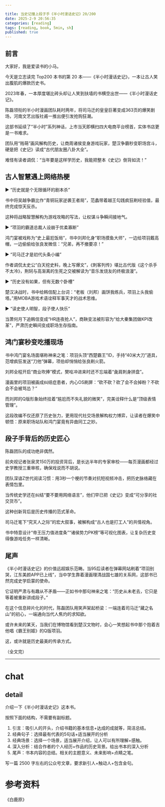 ```yaml
---

title: 当史记撞上段子手《半小时漫话史记》20/200
date: 2025-2-9 20:56:35 
categories: [reading]
tags: [reading, book, 5min, sh]
published: true
---
```


## 前言

大家好，我是爱读书的小马。

今天是立志读完 Top200 本书的第 20 本——《半小时漫话史记》，一本让古人笑出腹肌的爆款历史书。

2023年春，一本厚度堪比砖头却让人笑到扶墙的书横空出世——《半小时漫话史记》。

陈磊领衔的半小时漫画团队耗时两年，将司马迁的皇皇巨著变成363页的爆笑剧场，河南文艺出版社甫一推出便引发抢购狂潮。

这部书延续了“半小时”系列神话，上市当天即横扫四大电商平台榜首，实体书店更是一书难求。

团队用“贱萌”画风解构历史，让商周诸侯变身游戏玩家，楚汉争霸秒变职场宫斗，硬是把《史记》读成“古代朋友圈八卦大全”。

难怪有读者调侃：“当年要是这样学历史，我能把整本《史记》倒背如流！”  

## 古人智慧遇上网络热梗  

▶ “历史就是个无限循环的剧本杀”  

书中将吴越争霸比作“青铜玩家逆袭王者局”，范蠡带着越王勾践疯狂刷经验值，最终完成惊天反杀。

这种将战略智慧解构为游戏攻略的写法，让权谋斗争瞬间接地气。  

▶ “项羽的霸道总裁人设崩于优柔寡断”  

鸿门宴被戏称为“史上最尬饭局”，书中刘邦化身“职场摸鱼大师”，一边给项羽戴高帽，一边偷偷给张良发微信：“兄弟，再不撤要凉！”  

▶ “司马迁才是初代头条小编”  

作者调侃太史公“白天挖史料，晚上写爆文”，《刺客列传》堪比古代版《这个杀手不太冷》，荆轲与高渐离的生死之交被解读为“音乐发烧友的终极浪漫”。  

▶ “历史没有如果，但有无数个卧槽”  

楚汉决战时，书中给韩信配上台词：“老板（刘邦）画饼我练兵，项羽上头我偷塔。”用MOBA游戏术语诠释军事天才的战术思维。  

▶ “读史使人明智，段子使人快乐”  

当萧何月下追韩信变成“HR连夜抢人”，商鞅变法被形容为“给大秦集团做KPI改革”，严肃历史瞬间变成职场生存指南。  

## 鸿门宴秒变吃播现场

书中鸿门宴名场面堪称神来之笔：项羽头顶“西楚霸王”ID，手持“40米大刀”道具，范增疯狂发送“刀他”弹幕，项伯却悄悄给张良刷火箭。

刘邦全程开启“商业吹捧”模式，樊哙冲进来时还不忘端着“彘肩刺身拼盘”。

漫画里的项羽被画成纠结症患者，内心OS刷屏：“砍不砍？砍了会不会掉粉？不砍会不会被骂怂？”

而刘邦的Q版形象始终挂着“尴尬而不失礼貌的微笑”，完美诠释什么是“顶级表情管理”。

这段改编不仅还原了历史张力，更用现代社交场景解构权力博弈，让读者在爆笑中顿悟：原来职场站队和鸿门宴竟有异曲同工之妙。  

## 段子手背后的历史匠心  

陈磊团队的成功绝非偶然。

前央视记者张泉灵150万的投资背后，是长达半年的专家审校——每页漫画都经过史学教授三重审核，确保戏说而不胡说。

团队深谙Z世代阅读习惯：用3秒一个梗的节奏对抗短视频冲击，把历史脉络藏在表情包里。

当传统史学还在纠结“要不要用网络语言”，他们早已把《史记》变成“可分享的社交货币”。  

这种创新背后是历史传播的范式革命。

司马迁笔下“究天人之际”的宏大叙事，被解构成“古人也是打工人”的共情视角。

书中特意设计“帝王压力值进度条”“诸侯势力PK榜”等可视化图表，让复杂历史变得像游戏任务一样清晰。

## 尾声 

《半小时漫话史记》的价值远超娱乐范畴。当95后读者在弹幕网站刷着“项羽别哭，江东美颜APP已上线”，当中学生靠着漫画理清战国七雄的关系网，这部书已然完成史学启蒙的使命。

它证明严肃与有趣从不矛盾——正如书中那句神来之笔：“历史从未老去，它只是等着被重新讲成段子。”  

在这个信息碎片化的时代，陈磊团队用笑声架起桥梁：一端连着司马迁“藏之名山”的初心，一端通向当代人焦灼的求知欲。

或许未来的某天，当我们在博物馆看到楚汉文物时，会心一笑想起书中那个抱着吉他唱《霸王别姬》的Q版项羽。

这，或许就是历史最美的传承方式。  

（全文完）  

--------------------------------------

# chat

## detail

介绍一下《半小时漫话史记》这本书。

按照下面的结构，不需要有副标题。

1. 引言：吸引人的开头，介绍书籍的基本信息+达成的成就等，简洁总结。
2. 经典句子：选择最有代表的5句话+适当展开的分析
3. 经典场景：选择一个场景，适当展开介绍，让人可以有所理解+感触。
4. 深入分析：结合作者的个人经历+作品的历史背景。给出书本的深入分析
5. 尾声：书本内容的总结。相关的主题意义、未来影响+点睛之笔。

写一篇 2500 字左右的公众号文章，要求新引人+触动人+包含金句。


# 参考资料

 《白鹿原》

